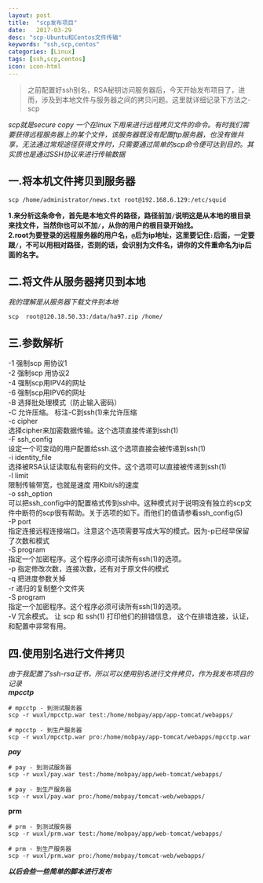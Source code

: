 ```yaml
---
layout: post
title:  "scp发布项目"
date:   2017-03-29
desc: "scp-Ubuntu和Centos文件传输"
keywords: "ssh,scp,centos"
categories: [Linux]
tags: [ssh,scp,centos]
icon: icon-html
---
```


>之前配置好ssh别名，RSA秘钥访问服务器后，今天开始发布项目了，进而，涉及到本地文件与服务器之间的拷贝问题。这里就详细记录下方法之-scp

_scp就是secure copy 一个在linux下用来进行远程拷贝文件的命令。有时我们需要获得远程服务器上的某个文件，该服务器既没有配置ftp服务器，也没有做共享，无法通过常规途径获得文件时，只需要通过简单的scp命令便可达到目的。其实质也是通过SSH协议来进行传输数据_  

一.将本机文件拷贝到服务器
-
```shell
scp /home/administrator/news.txt root@192.168.6.129:/etc/squid
```
__1.来分析这条命令，首先是本地文件的路径，路径前加`/`说明这是从本地的根目录来找文件，当然你也可以不加`/`，从你的用户的根目录开始找。__  
__2.root为要登录的远程服务器的用户名，`@`后为ip地址，这里要记住`:`后面，一定要跟`/`，不可以用相对路径，否则的话，会识别为文件名，讲你的文件重命名为ip后面的名字。__  

二.将文件从服务器拷贝到本地
-
_我的理解是从服务器下载文件到本地_  
```shell
scp  root@120.18.50.33:/data/ha97.zip /home/
```
三.参数解析
-  

-1 强制scp 用协议1  
-2 强制scp 用协议2  
-4 强制scp用IPV4的网址  
-6 强制scp用IPV6的网址  
-B 选择批处理模式（防止输入密码）  
-C 允许压缩。 标注-C到ssh(1)来允许压缩  
-c cipher  
选择cipher来加密数据传输。这个选项直接传递到ssh(1)  
-F ssh_config  
设定一个可变动的用户配置给ssh.这个选项直接会被传递到ssh(1)  
-i identity_file  
选择被RSA认证读取私有密码的文件。这个选项可以直接被传递到ssh(1)  
-l limit  
限制传输带宽，也就是速度 用Kbit/s的速度  
-o ssh_option  
可以把ssh_config中的配置格式传到ssh中。这种模式对于说明没有独立的scp文件中断符的scp很有帮助。关于选项的如下。而他们的值请参看ssh_config(5)  
-P port  
指定连接远程连接端口。注意这个选项需要写成大写的模式。因为-p已经早保留了次数和模式  
-S program  
指定一个加密程序。这个程序必须可读所有ssh(1)的选项。  
-p 指定修改次数，连接次数，还有对于原文件的模式  
-q 把进度参数关掉  
-r 递归的复制整个文件夹  
-S program  
指定一个加密程序。这个程序必须可读所有ssh(1)的选项。  
-V 冗余模式。 让 scp 和 ssh(1) 打印他们的排错信息， 这个在排错连接，认证，和配置中非常有用。  

四.使用别名进行文件拷贝
-
_由于我配置了ssh-rsa证书，所以可以使用别名进行文件拷贝，作为我发布项目的记录_  
___mpcctp___  
```shell
# mpcctp - 到测试服务器
scp -r wuxl/mpcctp.war test:/home/mobpay/app/app-tomcat/webapps/
```
```shell
# mpcctp - 到生产服务器
scp -r wuxl/mpcctp.war pro:/home/mobpay/app-tomcat/webapps/mpcctp.war
```
___pay___  
```shell
# pay - 到测试服务器
scp -r wuxl/pay.war test:/home/mobpay/app/web-tomcat/webapps/
```
```shell
# pay - 到生产服务器
scp -r wuxl/pay.war pro:/home/mobpay/tomcat-web/webapps/
```
__prm__
```shell
# prm - 到测试服务器
scp -r wuxl/prm.war test:/home/mobpay/app/web-tomcat/webapps/
```
```shell
# prm - 到生产服务器
scp -r wuxl/prm.war pro:/home/mobpay/tomcat-web/webapps/
```
___以后会些一些简单的脚本进行发布___